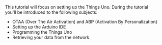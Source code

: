 This tutorial will focus on setting up the Things Uno. During the tutorial you'll be introduced to the following subjects:

* OTAA (Over The Air Activation) and ABP (Activation By Personalization)
* Setting up the Arduino IDE
* Programming the Things Uno
* Retrieving your data from the network